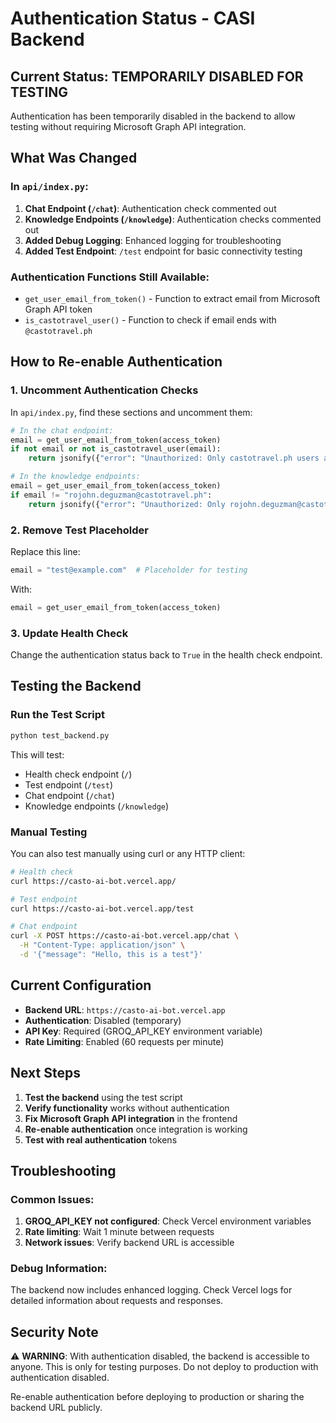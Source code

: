 # Authentication Status - CASI Backend

## Current Status: TEMPORARILY DISABLED FOR TESTING

Authentication has been temporarily disabled in the backend to allow testing without requiring Microsoft Graph API integration.

## What Was Changed

### In `api/index.py`:

1. **Chat Endpoint (`/chat`)**: Authentication check commented out
2. **Knowledge Endpoints (`/knowledge`)**: Authentication checks commented out  
3. **Added Debug Logging**: Enhanced logging for troubleshooting
4. **Added Test Endpoint**: `/test` endpoint for basic connectivity testing

### Authentication Functions Still Available:

- `get_user_email_from_token()` - Function to extract email from Microsoft Graph API token
- `is_castotravel_user()` - Function to check if email ends with `@castotravel.ph`

## How to Re-enable Authentication

### 1. Uncomment Authentication Checks

In `api/index.py`, find these sections and uncomment them:

```python
# In the chat endpoint:
email = get_user_email_from_token(access_token)
if not email or not is_castotravel_user(email):
    return jsonify({"error": "Unauthorized: Only castotravel.ph users allowed"}), 403

# In the knowledge endpoints:
email = get_user_email_from_token(access_token)
if email != "rojohn.deguzman@castotravel.ph":
    return jsonify({"error": "Unauthorized: Only rojohn.deguzman@castotravel.ph can add knowledge."}), 403
```

### 2. Remove Test Placeholder

Replace this line:
```python
email = "test@example.com"  # Placeholder for testing
```

With:
```python
email = get_user_email_from_token(access_token)
```

### 3. Update Health Check

Change the authentication status back to `True` in the health check endpoint.

## Testing the Backend

### Run the Test Script

```bash
python test_backend.py
```

This will test:
- Health check endpoint (`/`)
- Test endpoint (`/test`) 
- Chat endpoint (`/chat`)
- Knowledge endpoints (`/knowledge`)

### Manual Testing

You can also test manually using curl or any HTTP client:

```bash
# Health check
curl https://casto-ai-bot.vercel.app/

# Test endpoint
curl https://casto-ai-bot.vercel.app/test

# Chat endpoint
curl -X POST https://casto-ai-bot.vercel.app/chat \
  -H "Content-Type: application/json" \
  -d '{"message": "Hello, this is a test"}'
```

## Current Configuration

- **Backend URL**: `https://casto-ai-bot.vercel.app`
- **Authentication**: Disabled (temporary)
- **API Key**: Required (GROQ_API_KEY environment variable)
- **Rate Limiting**: Enabled (60 requests per minute)

## Next Steps

1. **Test the backend** using the test script
2. **Verify functionality** works without authentication
3. **Fix Microsoft Graph API integration** in the frontend
4. **Re-enable authentication** once integration is working
5. **Test with real authentication** tokens

## Troubleshooting

### Common Issues:

1. **GROQ_API_KEY not configured**: Check Vercel environment variables
2. **Rate limiting**: Wait 1 minute between requests
3. **Network issues**: Verify backend URL is accessible

### Debug Information:

The backend now includes enhanced logging. Check Vercel logs for detailed information about requests and responses.

## Security Note

⚠️ **WARNING**: With authentication disabled, the backend is accessible to anyone. This is only for testing purposes. Do not deploy to production with authentication disabled.

Re-enable authentication before deploying to production or sharing the backend URL publicly.
